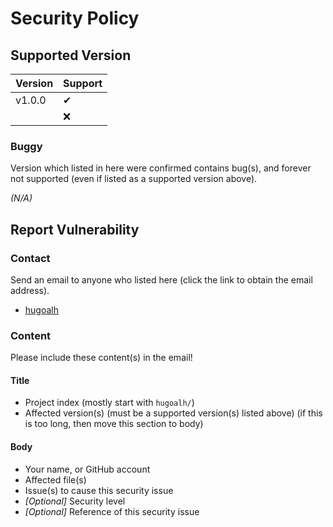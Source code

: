 # Security Policy

## Supported Version

| **Version** | **Support** |
|:----|:----|
| v1.0.0 | ✔ |
|  | ❌ |

### Buggy

Version which listed in here were confirmed contains bug(s), and forever not supported (even if listed as a supported version above).

*(N/A)*

## Report Vulnerability

### Contact

Send an email to anyone who listed here (click the link to obtain the email address).

- [hugoalh](https://github.com/hugoalh)

### Content

Please include these content(s) in the email!

#### Title

- Project index (mostly start with `hugoalh/`)
- Affected version(s) (must be a supported version(s) listed above) (if this is too long, then move this section to body)

#### Body

- Your name, or GitHub account
- Affected file(s)
- Issue(s) to cause this security issue
- *\[Optional\]* Security level
- *\[Optional\]* Reference of this security issue
